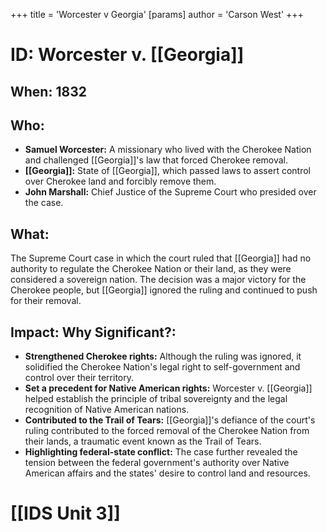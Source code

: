 +++
 title = 'Worcester v Georgia'
[params]
	author = 'Carson West'
+++
# ID: Worcester v. [[Georgia]]

## When: 1832

## Who: 
* **Samuel Worcester:** A missionary who lived with the Cherokee Nation and challenged [[Georgia]]'s law that forced Cherokee removal.
* **[[Georgia]]:** State of [[Georgia]], which passed laws to assert control over Cherokee land and forcibly remove them.
* **John Marshall:** Chief Justice of the Supreme Court who presided over the case.

## What:
The Supreme Court case in which the court ruled that [[Georgia]] had no authority to regulate the Cherokee Nation or their land, as they were considered a sovereign nation. The decision was a major victory for the Cherokee people, but [[Georgia]] ignored the ruling and continued to push for their removal.

## Impact: Why Significant?:
* **Strengthened Cherokee rights:** Although the ruling was ignored, it solidified the Cherokee Nation's legal right to self-government and control over their territory.
* **Set a precedent for Native American rights:** Worcester v. [[Georgia]] helped establish the principle of tribal sovereignty and the legal recognition of Native American nations.
* **Contributed to the Trail of Tears:**  [[Georgia]]'s defiance of the court's ruling contributed to the forced removal of the Cherokee Nation from their lands, a traumatic event known as the Trail of Tears.
* **Highlighting federal-state conflict:** The case further revealed the tension between the federal government's authority over Native American affairs and the states' desire to control land and resources. 

# [[IDS Unit 3]]